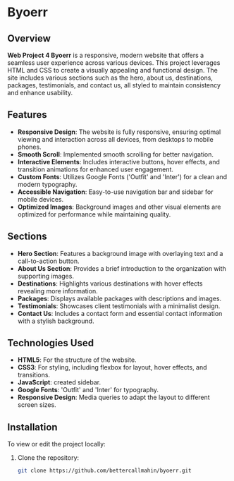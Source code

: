 # Byoerr

## Overview

**Web Project 4 Byoerr** is a responsive, modern website that offers a seamless user experience across various devices. This project leverages HTML and CSS to create a visually appealing and functional design. The site includes various sections such as the hero, about us, destinations, packages, testimonials, and contact us, all styled to maintain consistency and enhance usability.

## Features

- **Responsive Design**: The website is fully responsive, ensuring optimal viewing and interaction across all devices, from desktops to mobile phones.
- **Smooth Scroll**: Implemented smooth scrolling for better navigation.
- **Interactive Elements**: Includes interactive buttons, hover effects, and transition animations for enhanced user engagement.
- **Custom Fonts**: Utilizes Google Fonts ('Outfit' and 'Inter') for a clean and modern typography.
- **Accessible Navigation**: Easy-to-use navigation bar and sidebar for mobile devices.
- **Optimized Images**: Background images and other visual elements are optimized for performance while maintaining quality.

## Sections

- **Hero Section**: Features a background image with overlaying text and a call-to-action button.
- **About Us Section**: Provides a brief introduction to the organization with supporting images.
- **Destinations**: Highlights various destinations with hover effects revealing more information.
- **Packages**: Displays available packages with descriptions and images.
- **Testimonials**: Showcases client testimonials with a minimalist design.
- **Contact Us**: Includes a contact form and essential contact information with a stylish background.

## Technologies Used

- **HTML5**: For the structure of the website.
- **CSS3**: For styling, including flexbox for layout, hover effects, and transitions.
- **JavaScript**: created sidebar.
- **Google Fonts**: 'Outfit' and 'Inter' for typography.
- **Responsive Design**: Media queries to adapt the layout to different screen sizes.

## Installation

To view or edit the project locally:

1. Clone the repository:
   ```bash
   git clone https://github.com/bettercallmahin/byoerr.git